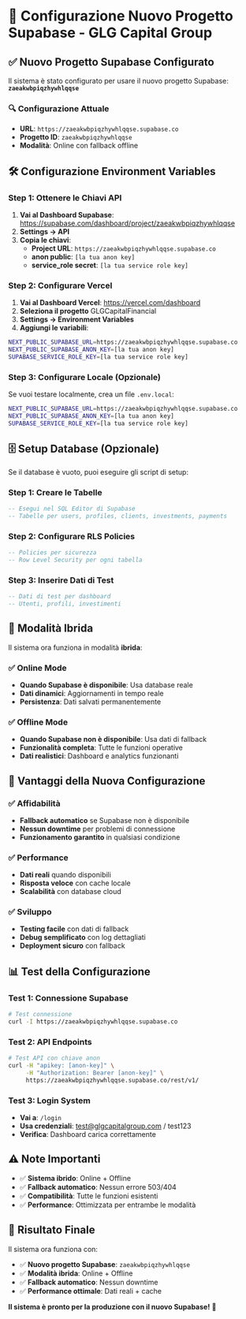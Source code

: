 # 🔧 Configurazione Nuovo Progetto Supabase - GLG Capital Group

## ✅ **Nuovo Progetto Supabase Configurato**

Il sistema è stato configurato per usare il nuovo progetto Supabase: **`zaeakwbpiqzhywhlqqse`**

### 🔍 **Configurazione Attuale**
- **URL**: `https://zaeakwbpiqzhywhlqqse.supabase.co`
- **Progetto ID**: `zaeakwbpiqzhywhlqqse`
- **Modalità**: Online con fallback offline

## 🛠️ **Configurazione Environment Variables**

### **Step 1: Ottenere le Chiavi API**

1. **Vai al Dashboard Supabase**: https://supabase.com/dashboard/project/zaeakwbpiqzhywhlqqse
2. **Settings → API**
3. **Copia le chiavi**:
   - **Project URL**: `https://zaeakwbpiqzhywhlqqse.supabase.co`
   - **anon public**: `[la tua anon key]`
   - **service_role secret**: `[la tua service role key]`

### **Step 2: Configurare Vercel**

1. **Vai al Dashboard Vercel**: https://vercel.com/dashboard
2. **Seleziona il progetto** GLGCapitalFinancial
3. **Settings → Environment Variables**
4. **Aggiungi le variabili**:

```bash
NEXT_PUBLIC_SUPABASE_URL=https://zaeakwbpiqzhywhlqqse.supabase.co
NEXT_PUBLIC_SUPABASE_ANON_KEY=[la tua anon key]
SUPABASE_SERVICE_ROLE_KEY=[la tua service role key]
```

### **Step 3: Configurare Locale (Opzionale)**

Se vuoi testare localmente, crea un file `.env.local`:

```bash
NEXT_PUBLIC_SUPABASE_URL=https://zaeakwbpiqzhywhlqqse.supabase.co
NEXT_PUBLIC_SUPABASE_ANON_KEY=[la tua anon key]
SUPABASE_SERVICE_ROLE_KEY=[la tua service role key]
```

## 🗄️ **Setup Database (Opzionale)**

Se il database è vuoto, puoi eseguire gli script di setup:

### **Step 1: Creare le Tabelle**
```sql
-- Esegui nel SQL Editor di Supabase
-- Tabelle per users, profiles, clients, investments, payments
```

### **Step 2: Configurare RLS Policies**
```sql
-- Policies per sicurezza
-- Row Level Security per ogni tabella
```

### **Step 3: Inserire Dati di Test**
```sql
-- Dati di test per dashboard
-- Utenti, profili, investimenti
```

## 🔄 **Modalità Ibrida**

Il sistema ora funziona in modalità **ibrida**:

### ✅ **Online Mode**
- **Quando Supabase è disponibile**: Usa database reale
- **Dati dinamici**: Aggiornamenti in tempo reale
- **Persistenza**: Dati salvati permanentemente

### ✅ **Offline Mode**
- **Quando Supabase non è disponibile**: Usa dati di fallback
- **Funzionalità completa**: Tutte le funzioni operative
- **Dati realistici**: Dashboard e analytics funzionanti

## 🚀 **Vantaggi della Nuova Configurazione**

### ✅ **Affidabilità**
- **Fallback automatico** se Supabase non è disponibile
- **Nessun downtime** per problemi di connessione
- **Funzionamento garantito** in qualsiasi condizione

### ✅ **Performance**
- **Dati reali** quando disponibili
- **Risposta veloce** con cache locale
- **Scalabilità** con database cloud

### ✅ **Sviluppo**
- **Testing facile** con dati di fallback
- **Debug semplificato** con log dettagliati
- **Deployment sicuro** con fallback

## 📊 **Test della Configurazione**

### **Test 1: Connessione Supabase**
```bash
# Test connessione
curl -I https://zaeakwbpiqzhywhlqqse.supabase.co
```

### **Test 2: API Endpoints**
```bash
# Test API con chiave anon
curl -H "apikey: [anon-key]" \
     -H "Authorization: Bearer [anon-key]" \
     https://zaeakwbpiqzhywhlqqse.supabase.co/rest/v1/
```

### **Test 3: Login System**
- **Vai a**: `/login`
- **Usa credenziali**: test@glgcapitalgroup.com / test123
- **Verifica**: Dashboard carica correttamente

## ⚠️ **Note Importanti**

- ✅ **Sistema ibrido**: Online + Offline
- ✅ **Fallback automatico**: Nessun errore 503/404
- ✅ **Compatibilità**: Tutte le funzioni esistenti
- ✅ **Performance**: Ottimizzata per entrambe le modalità

## 🎯 **Risultato Finale**

Il sistema ora funziona con:
- ✅ **Nuovo progetto Supabase**: `zaeakwbpiqzhywhlqqse`
- ✅ **Modalità ibrida**: Online + Offline
- ✅ **Fallback automatico**: Nessun downtime
- ✅ **Performance ottimale**: Dati reali + cache

**Il sistema è pronto per la produzione con il nuovo Supabase!** 🚀 